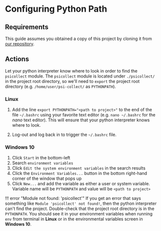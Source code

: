 # Configuring Python Path

## Requirements
This guide assumes you obtained a copy of this project by cloning it from
[our repository](https://github.com/UNCG-DAISY/psi-collect/).

## Actions

Let your python interpreter know where to look in order to find the `psicollect` module.
The `psicollect` module is located under `./psicollect/` in the project root directory, so we'll need to `export`
the project root directory (e.g. `/home/user/psi-collect/` as `PYTHONPATH`).

### Linux

1.  Add the line `export PYTHONPATH="<path to project>"` to
    the end of the file `~/.bashrc` using your favorite text editor
    (e.g. `nano ~/.bashrc` for the *nano* text editor).
    This will ensure that your python interpreter knows where to look.

2. Log-out and log back in to trigger the `~/.bashrc` file.

### Windows 10

1.  Click `Start` in the bottom-left
2.  Search `environment variables`
3.  Click `Edit the system environment variables` in the search results
4.  Click the `Environment Variables...` button in the bottom right-hand corner of the window that pops up
5.  Click `New...` and add the variable as either a user or system variable.
    Variable name will be `PYTHONPATH` and value will be `<path to project>`


!!! error "Module not found: 'psicollect'"
    If you get an error that says something like `Module 'psicollect' not found!`, then the python interpreter can't
    find the project. Double-check that the project root directory is in the `PYTHONPATH`. You should see it in
    your environment variables when running `env` from terminal in **Linux** or in the environmental variables
    screen in **Windows 10**.
